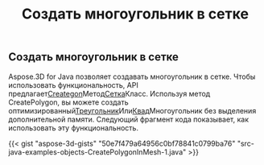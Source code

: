 ﻿---
title: Создать многоугольник в сетке
type: docs
weight: 80
url: /ru/java/create-polygon-in-mesh/
description: Aspose.3D for Java позволяет создавать многоугольник в сетке.
---
## **Создать многоугольник в сетке**
Aspose.3D for Java позволяет создавать многоугольник в сетке. Чтобы использовать функциональность, API предлагает[Creategon](https://reference.aspose.com/3d/java/com.aspose.threed/Mesh#createPolygon-int-int-int-)Метод[Сетка](https://reference.aspose.com/3d/java/com.aspose.threed/Mesh)Класс. Используя метод CreatePolygon, вы можете создать оптимизированный[Треугольник](https://reference.aspose.com/3d/java/com.aspose.threed/Mesh#createPolygon-int-int-int-)Или[Квад](https://reference.aspose.com/3d/java/com.aspose.threed/Mesh#createPolygon-int-int-int-int-)Многоугольник без выделения дополнительной памяти. Следующий фрагмент кода показывает, как использовать эту функциональность.



{{< gist "aspose-3d-gists" "50e7f479a64956c0bf78841c0799ba76" "src-java-examples-objects-CreatePolygonInMesh-1.java" >}}
